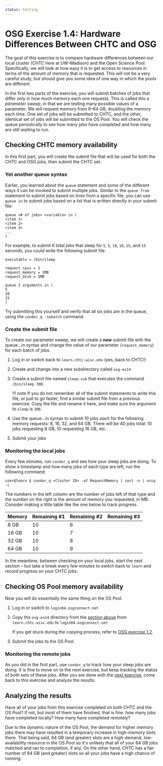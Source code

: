 ```yaml
---
status: testing
---
```


# OSG Exercise 1.4: Hardware Differences Between CHTC and OSG

The goal of this exercise is to compare hardware differences between our local cluster
(CHTC here at UW–Madison) and the Open Science Pool.
Specifically, we will look at how easy it is to get access to resources
in terms of the amount of memory that is requested.
This will not be a very careful study,
but should give you some idea of one way in which the pools are different.

In the first two parts of the exercise,
you will submit batches of jobs that differ only in how much memory each one requests.
This is called this a *parameter sweep*, in that we are testing many possible values of a parameter.
We will request memory from 8–64 GB, doubling the memory each time.
One set of jobs will be submitted to CHTC, and the other, identical set of jobs will be submitted to the OS Pool.
You will check the queue periodically to see how many jobs have completed and how many are still waiting to run.

## Checking CHTC memory availability

In this first part, you will create the submit file that will be used for both the CHTC and OSG jobs,
then submit the CHTC set.

### Yet another queue syntax

Earlier, you learned about the `queue` statement
and some of the different ways it can be invoked to submit multiple jobs.
Similar to the `queue from` statement to submit jobs based on lines from a specific file,
you can use `queue in` to submit jobs based on a list that is written directly in your submit file:

```
queue <# of jobs> <variable> in (
<item 1>
<item 2>
<item 3>
...
)
```

For example, to submit 6 total jobs that sleep for `5`, `5`, `10`, `10`, `15`, and `15` seconds,
you could write the following submit file:

```
executable = /bin/sleep

request_cpus = 1
request_memory = 1MB
request_disk = 1MB

queue 2 arguments in (
5
10
15
)
```

Try submitting this yourself and verify that all six jobs are in the queue,
using the `condor_q -nobatch` command.

### Create the submit file

To create our parameter sweep,
we will create a **new** submit file with the queue…in syntax
and change the value of our parameter (`request_memory`) for each batch of jobs.

1.  Log in or switch back to `learn.chtc.wisc.edu` (yes, back to CHTC!)
1.  Create and change into a new subdirectory called `osg-ex14`
1.  Create a submit file named `sleep.sub` that executes the command `/bin/sleep 300`.

    !!! note
        If you do not remember all of the submit statements to write this file, or just to go faster,
        find a similar submit file from a previous exercise.
        Copy the file and rename it here, and make sure the argument to `sleep` is `300`.

1.  Use the queue…in syntax to submit 10 jobs *each* for the following memory requests: 8, 16, 32, and 64&nbsp;GB.
    There will be 40 jobs total: 10 jobs requesting 8&nbsp;GB, 10 requesting 16&nbsp;GB, etc.
1.  Submit your jobs

### Monitoring the local jobs

Every few minutes, run `condor_q` and see how your sleep jobs are doing.
To show a timestamp and how many jobs of each type are left, run the following command:

``` console
user@learn $ condor_q <Cluster ID> -af RequestMemory | sort -n | uniq -c
```

The numbers in the left column are the number of jobs left of that type
and the number on the right is the amount of memory you requested, in MB.
Consider making a little table like the one below to track progress.

| Memory | Remaining \#1 | Remaining \#2 | Remaining \#3 |
|:-------|:--------------|:--------------|:--------------|
| 8 GB   | 10            | 6             |               |
| 16 GB  | 10            | 7             |               |
| 32 GB  | 10            | 8             |               |
| 64 GB  | 10            | 9             |               |

In the meantime, between checking on your local jobs, start the next section –
but take a break every few minutes to switch back to `learn` and record progress on your CHTC jobs.

## Checking OS Pool memory availability

Now you will do essentially the same thing on the OS Pool.

1.  Log in or switch to `login04.osgconnect.net`

1.  Copy the `osg-ex14` directory from the [section above](#checking-chtc-memory-availability)
    from `learn.chtc.wisc.edu` to `login04.osgconnect.net`

    If you get stuck during the copying process, refer to [OSG exercise 1.2](part1-ex2-login-scp.md).

1.  Submit the jobs to the OS Pool

### Monitoring the remote jobs

As you did in the first part, use `condor_q` to track how your sleep jobs are doing.
It is fine to move on to the next exercise, but keep tracking the status of both sets of these jobs.
After you are done with the [next exercise](part1-ex5-software-diffs.md),
come back to this exercise and analyze the results.

## Analyzing the results

Have all of your jobs from this exercise completed on both CHTC and the OS Pool?
If not, but most of them have finished, that is fine.
how many jobs have completed locally?
How many have completed remotely?

Due to the dynamic nature of the OS Pool,
the demand for higher memory jobs there may have resulted in a temporary increase in high-memory slots there.
That being said, 64&nbsp;GB (and greater) slots are a high-demand, low-availability resource in the OS Pool
so it's unlikely that all of your 64&nbsp;GB jobs matched and ran to completion, if any.
On the other hand, CHTC has a fair number of 64&nbsp;GB (and greater) slots
so all your jobs have a high chance of running.
